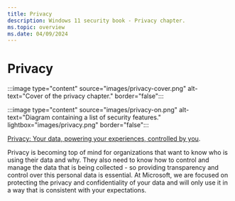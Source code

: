 ```yaml
---
title: Privacy
description: Windows 11 security book - Privacy chapter.
ms.topic: overview
ms.date: 04/09/2024
---
```


# Privacy

:::image type="content" source="images/privacy-cover.png" alt-text="Cover of the privacy chapter." border="false":::

:::image type="content" source="images/privacy-on.png" alt-text="Diagram containing a list of security features." lightbox="images/privacy.png" border="false":::

[Privacy: Your data, powering your experiences, controlled by you](https://privacy.microsoft.com/).

Privacy is becoming top of mind for organizations that want to know who is using their data and why. They also need to know how to control and manage the data that is being collected - so providing transparency and control over this personal data is essential. At Microsoft, we are focused on protecting the privacy and confidentiality of your data and will only use it in a way that is consistent with your expectations.
